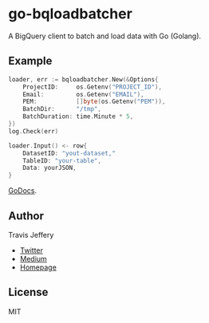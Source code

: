 # go-bqloadbatcher

A BigQuery client to batch and load data with Go (Golang).

## Example

``` go
loader, err := bqloadbatcher.New(&Options{
	ProjectID:     os.Getenv("PROJECT_ID"),
	Email:         os.Getenv("EMAIL"),
	PEM:           []byte(os.Getenv("PEM")),
    BatchDir:      "/tmp",
    BatchDuration: time.Minute * 5,
})
log.Check(err)

loader.Input() <- row{
    DatasetID: "yout-dataset,"
    TableID: "your-table",
    Data: yourJSON,
}
```

[GoDocs](https://godoc.org/github.com/travisjeffery/go-bqloadbatcher). 

## Author

Travis Jeffery

- [Twitter](http://twitter.com/travisjeffery)
- [Medium](http://medium.com/@travisjeffery)
- [Homepage](http://travisjeffery.com)

## License

MIT

